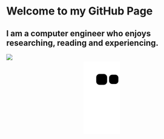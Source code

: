 <h1 hizalama="merkez">
  Welcome to my GitHub Page
</h1>
<h2>I am a computer engineer who enjoys researching, reading and experiencing.</h2>
  <img src="https://media.giphy.com/media/hvRJCLFzcasrR4ia7z/giphy.gif" width="28">



<div align="center"> <img src="https://github.com/kuboskll/kuboskll/blob/output/github-contribution-grid-snake.svg" /></div>

